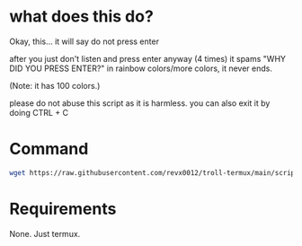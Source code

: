 # what does this do?


Okay, this...
it will say do not press enter

after you just don't listen and press enter anyway (4 times)
it spams "WHY DID YOU PRESS ENTER?" in rainbow colors/more colors, it never ends.

(Note: it has 100 colors.)

please do not abuse this script as it is harmless.
you can also exit it by doing CTRL + C

# Command

```bash
wget https://raw.githubusercontent.com/revx0012/troll-termux/main/scripts/ENTER_WHY/ENTER_WHY.sh && bash ENTER_WHY.sh
```


# Requirements 

None. Just termux.
